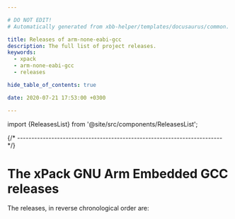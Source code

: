 ```yaml
---

# DO NOT EDIT!
# Automatically generated from xbb-helper/templates/docusaurus/common.

title: Releases of arm-none-eabi-gcc
description: The full list of project releases.
keywords:
  - xpack
  - arm-none-eabi-gcc
  - releases

hide_table_of_contents: true

date: 2020-07-21 17:53:00 +0300

---
```


import {ReleasesList} from '@site/src/components/ReleasesList';

{/* ------------------------------------------------------------------------ */}

# The xPack GNU Arm Embedded GCC releases

The releases, in reverse chronological order are:

<ReleasesList />
